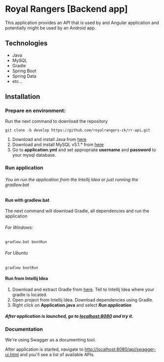 # Royal Rangers [Backend app]

This application provides an API that is used by and Angular application and potentially might be used by an Android app.

## Technologies

* Java
* MySQL
* Gradle
* Spring Boot
* Spring Data
* etc...

## Installation

### Prepare en environment:

Run the next command to download the repository

```
git clone -b develop https://github.com/royalrangers-ck/rr-api.git
```

1. Download and install Java from [here](http://www.oracle.com/technetwork/java/javase/downloads/jdk8-downloads-2133151.html)
1. Download and install MySQL v5.1.* from [here](http://www.mysql.ru/download/)
1. Go to **application.yml** and set appropriate **username** and **password** to your mysql database.

### Run application

###### You an run the application from the *Intellij Idea* or just running the *gradlew.bat*

#### Run with gradlew.bat

The next command will download Gradle, all dependencies and run the application

###### For Windows:

```
gradlew.bat bootRun
```

###### For Ubuntu

```
gradlew bootRun
```

#### Run from Intellij Idea

1. Download and extract Gradle from [here](https://services.gradle.org/distributions/gradle-3.4.1-bin.zip). Tell to Intellij Idea where your gradle is located.
1. Open project from Intellij Idea. Download dependencies using Gradle.
1. Right click on **Application.java** and select _**Run application**_

##### After application is launched, go to [localhost:8080](http://localhost:8080/) and try it.

### Documentation

We're using Swagger as a documenting tool.

After application is started, navigate to [http://localhost:8080/api/swagger-ui.html](http://localhost:8080/api/swagger-ui.html) and you'll see a list of available APIs.